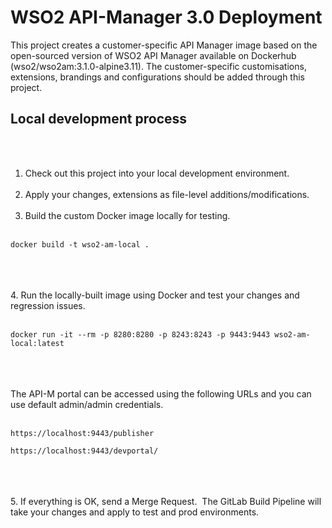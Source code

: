 # WSO2 API-Manager 3.0 Deployment 

This project creates a customer-specific API Manager image based on the open-sourced version of WSO2 API Manager available on Dockerhub (wso2/wso2am:3.1.0-alpine3.11). The customer-specific customisations, extensions, brandings and configurations should be added through this project. 

## Local development process 

<br/><br/> 
1. Check out this project into your local development environment. 
<br/><br/> 
2. Apply your changes, extensions as file-level additions/modifications. 
<br/><br/>  
3. Build the custom Docker image locally for testing. 
<br/><br/>  
```
docker build -t wso2-am-local .

```
<br/><br/>  
4. Run the locally-built image using Docker and test your changes and regression issues. 
<br/><br/>  
```
docker run -it --rm -p 8280:8280 -p 8243:8243 -p 9443:9443 wso2-am-local:latest

```
<br/><br/>  
The API-M portal can be accessed using the following URLs and you can use default admin/admin credentials. 
<br/><br/> 
```
https://localhost:9443/publisher

https://localhost:9443/devportal/

```
<br/><br/>  
5. If everything is OK, send a Merge Request.  The GitLab Build Pipeline will take your changes and apply to test and prod environments.  
   